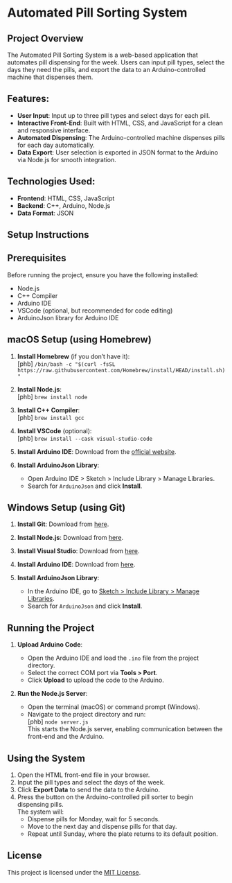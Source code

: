 # Automated Pill Sorting System

## Project Overview  
The Automated Pill Sorting System is a web-based application that automates pill dispensing for the week. Users can input pill types, select the days they need the pills, and export the data to an Arduino-controlled machine that dispenses them.

## Features:  
- **User Input**: Input up to three pill types and select days for each pill.  
- **Interactive Front-End**: Built with HTML, CSS, and JavaScript for a clean and responsive interface.  
- **Automated Dispensing**: The Arduino-controlled machine dispenses pills for each day automatically.  
- **Data Export**: User selection is exported in JSON format to the Arduino via Node.js for smooth integration.

## Technologies Used:  
- **Frontend**: HTML, CSS, JavaScript  
- **Backend**: C++, Arduino, Node.js  
- **Data Format**: JSON

## Setup Instructions

## Prerequisites  
Before running the project, ensure you have the following installed:  
- Node.js  
- C++ Compiler  
- Arduino IDE  
- VSCode (optional, but recommended for code editing)  
- ArduinoJson library for Arduino IDE  

## macOS Setup (using Homebrew)  
1. **Install Homebrew** (if you don’t have it):  
   [phb] `/bin/bash -c "$(curl -fsSL https://raw.githubusercontent.com/Homebrew/install/HEAD/install.sh)"`

2. **Install Node.js**:  
   [phb] `brew install node`

3. **Install C++ Compiler**:  
   [phb] `brew install gcc`

4. **Install VSCode** (optional):  
   [phb] `brew install --cask visual-studio-code`

5. **Install Arduino IDE**: Download from the [official website](https://www.arduino.cc/en/software).  

6. **Install ArduinoJson Library**:  
   - Open Arduino IDE > Sketch > Include Library > Manage Libraries.  
   - Search for `ArduinoJson` and click **Install**.

## Windows Setup (using Git)  
1. **Install Git**: Download from [here](https://git-scm.com/).

2. **Install Node.js**: Download from [here](https://nodejs.org/).

3. **Install Visual Studio**: Download from [here](https://visualstudio.microsoft.com/).

4. **Install Arduino IDE**: Download from [here](https://www.arduino.cc/en/software).

5. **Install ArduinoJson Library**:  
   - In the Arduino IDE, go to [Sketch > Include Library > Manage Libraries](https://www.arduino.cc/en/Guide/Libraries).  
   - Search for `ArduinoJson` and click **Install**.

## Running the Project  

1. **Upload Arduino Code**:  
   - Open the Arduino IDE and load the `.ino` file from the project directory.  
   - Select the correct COM port via **Tools > Port**.  
   - Click **Upload** to upload the code to the Arduino.

2. **Run the Node.js Server**:  
   - Open the terminal (macOS) or command prompt (Windows).  
   - Navigate to the project directory and run:  
     [phb] `node server.js`  
   This starts the Node.js server, enabling communication between the front-end and the Arduino.

## Using the System  
1. Open the HTML front-end file in your browser.  
2. Input the pill types and select the days of the week.  
3. Click **Export Data** to send the data to the Arduino.  
4. Press the button on the Arduino-controlled pill sorter to begin dispensing pills.  
   The system will:
   - Dispense pills for Monday, wait for 5 seconds.  
   - Move to the next day and dispense pills for that day.  
   - Repeat until Sunday, where the plate returns to its default position.

## License  
This project is licensed under the [MIT License](https://opensource.org/licenses/MIT).
